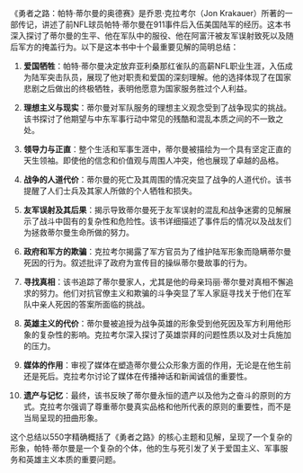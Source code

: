 《勇者之路：帕特·蒂尔曼的奥德赛》是乔恩·克拉考尔（Jon Krakauer）所著的一部传记，讲述了前NFL球员帕特·蒂尔曼在911事件后入伍美国陆军的经历。这本书深入探讨了蒂尔曼的生平、他在军队中的服役、他在阿富汗被友军误射致死以及随后军方的掩盖行为。以下是这本书中十个最重要见解的简明总结：

1. **爱国牺牲**：帕特·蒂尔曼决定放弃亚利桑那红雀队的高薪NFL职业生涯，入伍成为陆军突击队员，展现了他对职责和爱国的深刻理解。他的选择体现了在国家悲剧之后做出的终极牺牲，表明他愿意为国家服务胜过个人利益。

2. **理想主义与现实**：蒂尔曼对军队服务的理想主义观念受到了战争现实的挑战。该书探讨了他期望与中东军事行动中常见的残酷和混乱本质之间的不一致之处。

3. **领导力与正直**：整个生活和军事生涯中，蒂尔曼被描绘为一个具有坚定正直的天生领袖。即使他的信念和价值观与周围人冲突，他也展现了卓越的品格。

4. **战争的人道代价**：蒂尔曼的死亡及其周围的情况突显了战争的人道代价。该书提醒了人们士兵及其家人所做的个人牺牲和损失。

5. **友军误射及其后果**：揭示导致蒂尔曼死于友军误射的混乱和战争迷雾的见解展示了战斗中固有的复杂性和危险性。该书详细描述了事件后的情况以及战友们为拯救蒂尔曼生命所做的努力。

6. **政府和军方的欺骗**：克拉考尔揭露了军方官员为了维护陆军形象而隐瞒蒂尔曼死因的行为。叙述批评了政府为宣传目的操纵蒂尔曼故事的行为。

7. **寻找真相**：该书追踪了蒂尔曼家人，尤其是他的母亲玛丽·蒂尔曼对真相不懈追求的努力。他们对抗官僚主义和欺骗的斗争突显了军人家庭寻找关于他们在军队中亲人死因的答案所面临的挑战。

8. **英雄主义的代价**：蒂尔曼被追授为战争英雄的形象受到他死因及军方利用他形象的复杂性的影响。克拉考尔深入探讨了英雄崇拜的问题性质以及对士兵施加的压力。

9. **媒体的作用**：审视了媒体在塑造蒂尔曼公众形象方面的作用，无论是在他生前还是死后。克拉考尔讨论了媒体在传播神话和新闻诚信的重要性。

10. **遗产与记忆**：最终，该书反映了蒂尔曼永恒的遗产以及他为之奋斗的原则的方式。克拉考尔强调了尊重蒂尔曼真实品格和他所代表的原则的重要性，而不是当局呈现的扭曲形象。

这个总结以550字精确概括了《勇者之路》的核心主题和见解，呈现了一个复杂的形象，帕特·蒂尔曼是一个复杂的个体，他的生与死引发了关于爱国主义、军事服务和英雄主义本质的重要问题。